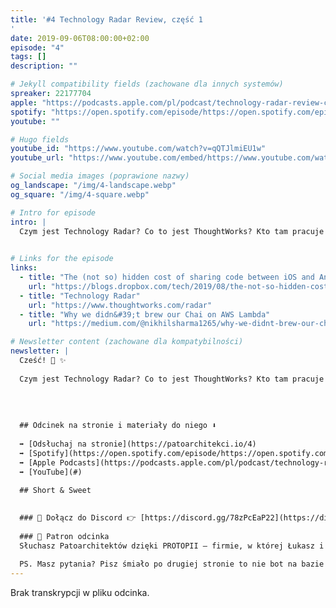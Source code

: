 ```yaml
---
title: '#4 Technology Radar Review, część 1
'
date: 2019-09-06T08:00:00+02:00
episode: "4"
tags: []
description: ""

# Jekyll compatibility fields (zachowane dla innych systemów)  
spreaker: 22177704
apple: "https://podcasts.apple.com/pl/podcast/technology-radar-review-cz%C4%99%C5%9B%C4%87-1/id1477067604?i=1000448746316&l=pl"
spotify: "https://open.spotify.com/episode/https://open.spotify.com/episode/4pnzctNHixiK7PYnOlbijh"
youtube: ""

# Hugo fields  
youtube_id: "https://www.youtube.com/watch?v=qQTJlmiEU1w"
youtube_url: "https://www.youtube.com/embed/https://www.youtube.com/watch?v=qQTJlmiEU1w?enablejsapi=1"

# Social media images (poprawione nazwy)
og_landscape: "/img/4-landscape.webp"
og_square: "/img/4-square.webp"

# Intro for episode
intro: |
  Czym jest Technology Radar? Co to jest ThoughtWorks? Kto tam pracuje i czy go lubimy? Na te i inne pytania znajdziesz odpowiedź w tym odcinku.
  

# Links for the episode
links:
  - title: "The (not so) hidden cost of sharing code between iOS and Android"
    url: "https://blogs.dropbox.com/tech/2019/08/the-not-so-hidden-cost-of-sharing-code-between-ios-and-android/"
  - title: "Technology Radar"
    url: "https://www.thoughtworks.com/radar"
  - title: "Why we didn&#39;t brew our Chai on AWS Lambda"
    url: "https://medium.com/@nikhilsharma1265/why-we-didnt-brew-our-chai-on-aws-lambda-4617cabd326c"

# Newsletter content (zachowane dla kompatybilności)
newsletter: |
  Cześć! 👋 ✨
  
  Czym jest Technology Radar? Co to jest ThoughtWorks? Kto tam pracuje i czy go lubimy? Na te i inne pytania znajdziesz odpowiedź w tym odcinku.
  
  
  
  
  ## Odcinek na stronie i materiały do niego ⬇️
  
  ➡️ [Odsłuchaj na stronie](https://patoarchitekci.io/4)
  ➡️ [Spotify](https://open.spotify.com/episode/https://open.spotify.com/episode/4pnzctNHixiK7PYnOlbijh)
  ➡️ [Apple Podcasts](https://podcasts.apple.com/pl/podcast/technology-radar-review-cz%C4%99%C5%9B%C4%87-1/id1477067604?i=1000448746316&l=pl)
  ➡️ [YouTube](#)
  
  ## Short & Sweet
  

  ### 🤝 Dołącz do Discord 👉 [https://discord.gg/78zPcEaP22](https://discord.gg/78zPcEaP22)
  
  ### 🏢 Patron odcinka
  Słuchasz Patoarchitektów dzięki PROTOPII – firmie, w której Łukasz i Szymon działają na co dzień, wspierając zespoły IT na każdym etapie: od projektowania, przez wdrożenia i migracje, aż po optymalizację i zabezpieczenia. Oferujemy też mentoring i szkolenia dostosowane do potrzeb każdej firmy, niezależnie od wielkości. Sprawdź nas: [protopia.tech](https://protopia.tech/)
  
  PS. Masz pytania? Pisz śmiało po drugiej stronie to nie bot na bazie GPT czy Claude 😎
---
```


Brak transkrypcji w pliku odcinka.
